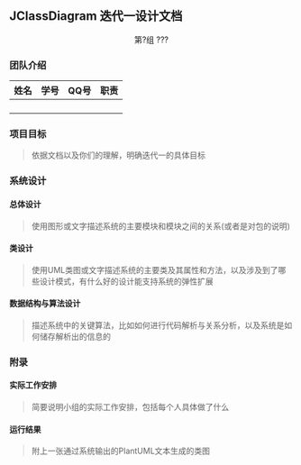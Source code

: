 ## JClassDiagram 迭代一设计文档

<center>第?组 ???</center>

### 团队介绍

| 姓名 | 学号 | QQ号 | 职责 |
| ---- | ---- | ---- | ---- |
|      |      |      |      |
|      |      |      |      |
|      |      |      |      |
|      |      |      |      |

### 项目目标

> 依据文档以及你们的理解，明确迭代一的具体目标

### 系统设计

#### 总体设计

> 使用图形或文字描述系统的主要模块和模块之间的关系(或者是对包的说明)

#### 类设计

> 使用UML类图或文字描述系统的主要类及其属性和方法，以及涉及到了哪些设计模式，有什么好的设计能支持系统的弹性扩展

#### 数据结构与算法设计

> 描述系统中的关键算法，比如如何进行代码解析与关系分析，以及系统是如何储存解析出的信息的

### 附录

#### 实际工作安排

> 简要说明小组的实际工作安排，包括每个人具体做了什么

#### 运行结果

> 附上一张通过系统输出的PlantUML文本生成的类图
